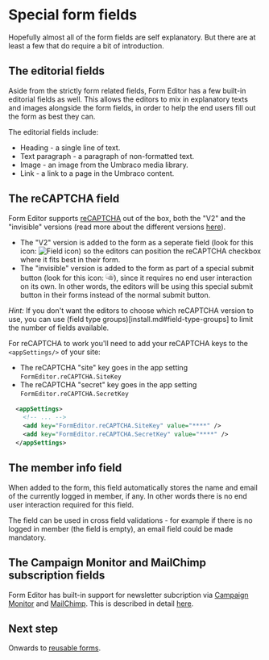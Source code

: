 # Special form fields
Hopefully almost all of the form fields are self explanatory. But there are at least a few that do require a bit of introduction.

## The editorial fields
Aside from the strictly form related fields, Form Editor has a few built-in editorial fields as well. This allows the editors to mix in explanatory texts and images alongside the form fields, in order to help the end users fill out the form as best they can.

The editorial fields include:
* Heading - a single line of text.
* Text paragraph - a paragraph of non-formatted text.
* Image - an image from the Umbraco media library.
* Link - a link to a page in the Umbraco content.

## The reCAPTCHA field
Form Editor supports [reCAPTCHA](https://www.google.com/recaptcha/) out of the box, both the "V2" and the "invisible" versions (read more about the different versions [here](https://developers.google.com/recaptcha/docs/versions)). 

* The "V2" version is added to the form as a seperate field (look for this icon: ![Field icon](../Source/Umbraco/Plugin/editor/fields/core.recaptcha.png)) so the editors can position the reCAPTCHA checkbox where it fits best in their form.
* The "invisible" version is added to the form as part of a special submit button (look for this icon: ![Field icon](../Source/Umbraco/Plugin/editor/fields/core.invisiblerecaptcha.png)), since it requires no end user interaction on its own. In other words, the editors will be using this special submit button in their forms instead of the normal submit button.

*Hint:* If you don't want the editors to choose which reCAPTCHA version to use, you can use (field type groups)[install.md#field-type-groups] to limit the number of fields available.

For reCAPTCHA to work you'll need to add your reCAPTCHA keys to the `<appSettings/>` of your site:
* The reCAPTCHA "site" key goes in the app setting `FormEditor.reCAPTCHA.SiteKey`
* The reCAPTCHA "secret" key goes in the app setting `FormEditor.reCAPTCHA.SecretKey`

```xml
  <appSettings>
    <!-- ... -->
    <add key="FormEditor.reCAPTCHA.SiteKey" value="****" />
    <add key="FormEditor.reCAPTCHA.SecretKey" value="****" />
  </appSettings>
```

## The member info field
When added to the form, this field automatically stores the name and email of the currently logged in member, if any. In other words there is no end user interaction required for this field. 

The field can be used in cross field validations - for example if there is no logged in member (the field is empty), an email field could be made mandatory.

## The Campaign Monitor and MailChimp subscription fields
Form Editor has built-in support for newsletter subcription via [Campaign Monitor](https://www.campaignmonitor.com/) and [MailChimp](https://mailchimp.com/). This is described in detail [here](fields_newsletter.md).

## Next step
Onwards to [reusable forms](reuse.md).
